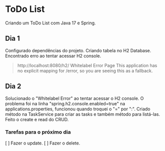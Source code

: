 # ToDo List 
Criando um ToDo List com Java 17 e Spring.

## Dia 1
Configurado dependências do projeto.
Criando tabela no H2 Database.
Encontrado erro ao tentar acessar H2 console.
> http://localhost:8080/h2/ Whitelabel Error Page This application has no explicit mapping for /error, so you are seeing this as a fallback.

## Dia 2
Solucionado o "Whitelabel Error" ao tentar acessar o H2 console. O problema foi na linha "spring.h2.console.enabled=true" na applications.properties, funcionou quando troquei o "=" por ":".
Criado método na TaskService para criar as tasks e também método para listá-las. 
Feito o create e read do CRUD.

### Tarefas para o próximo dia
[ ] Fazer o update.
[ ] Fazer o delete.
